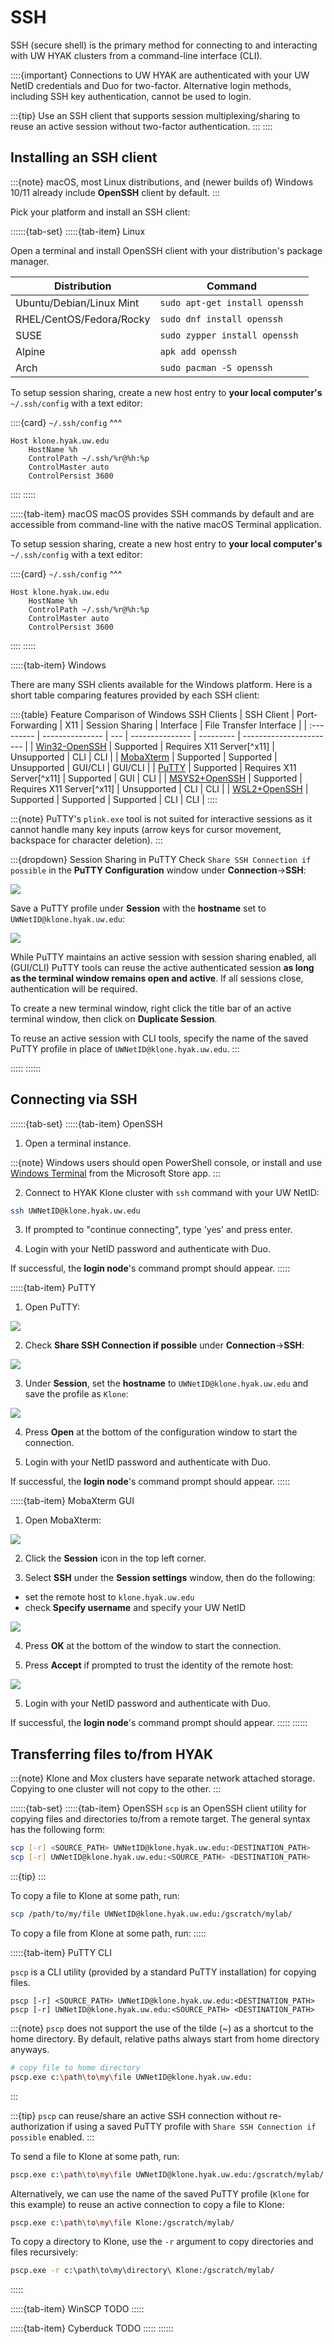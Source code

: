 # SSH

SSH (secure shell) is the primary method for connecting to and interacting with UW HYAK clusters
from a command-line interface (CLI).

::::{important}
Connections to UW HYAK are authenticated with your UW NetID credentials and Duo for two-factor.
Alternative login methods, including SSH key authentication, cannot be used to login.

:::{tip}
Use an SSH client that supports session multiplexing/sharing to reuse an active session without
two-factor authentication.
:::
::::

## Installing an SSH client

:::{note}
macOS, most Linux distributions, and (newer builds of) Windows 10/11 already include **OpenSSH** client by default.
:::

Pick your platform and install an SSH client:

::::::{tab-set}
:::::{tab-item} Linux

Open a terminal and install OpenSSH client with your distribution's package
manager.

| Distribution | Command |
| ------------ | ------- |
| Ubuntu/Debian/Linux Mint | `sudo apt-get install openssh` |
| RHEL/CentOS/Fedora/Rocky | `sudo dnf install openssh` |
| SUSE | `sudo zypper install openssh` |
| Alpine | `apk add openssh` |
| Arch | `sudo pacman -S openssh` |

To setup session sharing, create a new host entry to **your local computer's** `~/.ssh/config`
with a text editor:

::::{card}
`~/.ssh/config`
^^^
```
Host klone.hyak.uw.edu
    HostName %h
    ControlPath ~/.ssh/%r@%h:%p
    ControlMaster auto
    ControlPersist 3600
```
::::
:::::

:::::{tab-item} macOS
macOS provides SSH commands by default and are accessible from command-line with
the native macOS Terminal application.

To setup session sharing, create a new host entry to **your local computer's** `~/.ssh/config`
with a text editor:

::::{card}
`~/.ssh/config`
^^^
```
Host klone.hyak.uw.edu
    HostName %h
    ControlPath ~/.ssh/%r@%h:%p
    ControlMaster auto
    ControlPersist 3600
```
::::
:::::

:::::{tab-item} Windows

There are many SSH clients available for the Windows platform. Here is a short table comparing
features provided by each SSH client:

::::{table} Feature Comparison of Windows SSH Clients
| SSH Client | Port-Forwarding | X11 | Session Sharing | Interface | File Transfer Interface |
| :--------- | --------------- | --- | --------------- | --------- | ----------------------- |
| [Win32-OpenSSH](https://learn.microsoft.com/en-us/windows-server/administration/openssh/openssh_install_firstuse?tabs=gui) | Supported | Requires X11 Server[^x11] | Unsupported | CLI | CLI |
| [MobaXterm](https://mobaxterm.mobatek.net/download-home-edition.html) | Supported | Supported | Unsupported | GUI/CLI | GUI/CLI |
| [PuTTY](https://www.chiark.greenend.org.uk/~sgtatham/putty/) | Supported | Requires X11 Server[^x11] | Supported | GUI | CLI |
| [MSYS2+OpenSSH](https://www.msys2.org/) | Supported | Requires X11 Server[^x11] | Unsupported | CLI | CLI |
| [WSL2+OpenSSH](https://learn.microsoft.com/en-us/windows/wsl/) | Supported | Supported | Supported | CLI | CLI |
::::

:::{note}
PuTTY's `plink.exe` tool is not suited for interactive sessions as it cannot handle many key inputs
(arrow keys for cursor movement, backspace for character deletion).
:::

:::{dropdown} Session Sharing in PuTTY
Check `Share SSH Connection if possible` in the **PuTTY Configuration** window under **Connection**->**SSH**:

![](./_static/putty/PuTTY_share_SSH_connections.png)

Save a PuTTY profile under **Session** with the **hostname** set to `UWNetID@klone.hyak.uw.edu`:

![](./_static/putty/PuTTY_save_profile.png)

While PuTTY maintains an active session with session sharing enabled, all (GUI/CLI) PuTTY tools can
reuse the active authenticated session **as long as the terminal window remains open and active**.
If all sessions close, authentication will be required.

To create a new terminal window, right click the title bar of an active terminal window, then click
on **Duplicate Session**.

To reuse an active session with CLI tools, specify the name of the saved PuTTY profile in place of
`UWNetID@klone.hyak.uw.edu`.
:::

:::::
::::::

## Connecting via SSH

::::::{tab-set}
:::::{tab-item} OpenSSH
1. Open a terminal instance.

:::{note}
Windows users should open PowerShell console, or install and use
[Windows Terminal](https://apps.microsoft.com/store/detail/windows-terminal/9N0DX20HK701)
from the Microsoft Store app.
:::

2. Connect to HYAK Klone cluster with `ssh` command with your UW NetID:

```bash
ssh UWNetID@klone.hyak.uw.edu
```

3. If prompted to "continue connecting", type 'yes' and press enter.

4. Login with your NetID password and authenticate with Duo.

If successful, the **login node**'s command prompt should appear.
:::::

:::::{tab-item} PuTTY
1. Open PuTTY:

![](./_static/putty/PuTTY_start.png)

2. Check **Share SSH Connection if possible** under **Connection**->**SSH**:

![](./_static/putty/PuTTY_share_SSH_connections.png)

3. Under **Session**, set the **hostname** to `UWNetID@klone.hyak.uw.edu` and save the profile as
`Klone`:

![](./_static/putty/PuTTY_save_profile.png)

4. Press **Open** at the bottom of the configuration window to start the connection.

5. Login with your NetID password and authenticate with Duo.

If successful, the **login node**'s command prompt should appear.
:::::

:::::{tab-item} MobaXterm GUI
1. Open MobaXterm:

![](./_static/mobaxterm/MobaXterm_start.png)

2. Click the **Session** icon in the top left corner.

3. Select **SSH** under the **Session settings** window, then do the following:
- set the remote host to `klone.hyak.uw.edu`
- check **Specify username** and specify your UW NetID

![](./_static/mobaxterm/MobaXterm_setup_ssh_session.png)

4. Press **OK** at the bottom of the window to start the connection.

5. Press **Accept** if prompted to trust the identity of the remote host:

![](./_static/mobaxterm/MobaXterm_new_remote_host.png)

5. Login with your NetID password and authenticate with Duo.

If successful, the **login node**'s command prompt should appear.
:::::
::::::

## Transferring files to/from HYAK

:::{note}
Klone and Mox clusters have separate network attached storage. Copying to one cluster will not
copy to the other.
:::

::::::{tab-set}
:::::{tab-item} OpenSSH
`scp` is an OpenSSH client utility for copying files and directories to/from a remote target. The
general syntax has the following form:
```bash
scp [-r] <SOURCE_PATH> UWNetID@klone.hyak.uw.edu:<DESTINATION_PATH>
scp [-r] UWNetID@klone.hyak.uw.edu:<SOURCE_PATH> <DESTINATION_PATH>
```

:::{tip}
:::

To copy a file to Klone at some path, run:
```bash
scp /path/to/my/file UWNetID@klone.hyak.uw.edu:/gscratch/mylab/
```

To copy a file from Klone at some path, run:
:::::

:::::{tab-item} PuTTY CLI

`pscp` is a CLI utility (provided by a standard PuTTY installation) for copying files.

```
pscp [-r] <SOURCE_PATH> UWNetID@klone.hyak.uw.edu:<DESTINATION_PATH>
pscp [-r] UWNetID@klone.hyak.uw.edu:<SOURCE_PATH> <DESTINATION_PATH>
```

:::{note}
`pscp` does not support the use of the tilde (~) as a shortcut to the home directory. By default,
relative paths always start from home directory anyways.

```bash
# copy file to home directory
pscp.exe c:\path\to\my\file UWNetID@klone.hyak.uw.edu:
```
:::

:::{tip}
`pscp` can reuse/share an active SSH connection without re-authorization if using a saved PuTTY
profile with `Share SSH Connection if possible` enabled.
:::

To send a file to Klone at some path, run:
```bash
pscp.exe c:\path\to\my\file UWNetID@klone.hyak.uw.edu:/gscratch/mylab/
```

Alternatively, we can use the name of the saved PuTTY profile (`Klone` for this example) to reuse
an active connection to copy a file to Klone:
```bash
pscp.exe c:\path\to\my\file Klone:/gscratch/mylab/
```

To copy a directory to Klone, use the `-r` argument to copy directories and files recursively:
```bash
pscp.exe -r c:\path\to\my\directory\ Klone:/gscratch/mylab/
```
:::::

:::::{tab-item} WinSCP
TODO
:::::

:::::{tab-item} Cyberduck
TODO
:::::
::::::